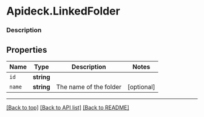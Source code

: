 # Apideck.LinkedFolder

### Description

## Properties
Name | Type | Description | Notes
------------ | ------------- | ------------- | -------------
`id` | **string** |  | 
`name` | **string** | The name of the folder | [optional] 





---

[[Back to top]](#) [[Back to API list]](../../../../README.md#documentation-for-api-endpoints) [[Back to README]](../../../../README.md)


